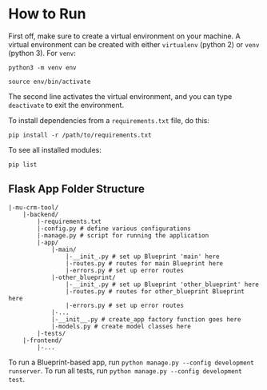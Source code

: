 # How to Run

First off, make sure to create a virtual environment on your machine. A virtual environment can be created with either `virtualenv` (python 2) or `venv` (python 3). For `venv`:

```
python3 -m venv env

source env/bin/activate
```

The second line activates the virtual environment, and you can type `deactivate` to exit the environment.

To install dependencies from a `requirements.txt` file, do this:

```
pip install -r /path/to/requirements.txt
```

To see all installed modules:

```
pip list
```

## Flask App Folder Structure

```
|-mu-crm-tool/
	|-backend/
		|-requirements.txt
		|-config.py # define various configurations
		|-manage.py # script for running the application
		|-app/
			|-main/
				|-__init_.py # set up Blueprint 'main' here
				|-routes.py # routes for main Blueprint here
				|-errors.py # set up error routes
			|-other_blueprint/
				|-__init_.py # set up Blueprint 'other_blueprint' here
				|-routes.py # routes for other_blueprint Blueprint here
				|-errors.py # set up error routes
			|-...
			|-__init__.py # create_app factory function goes here
			|-models.py # create model classes here
		|-tests/
	|-frontend/
		|-...
```

To run a Blueprint-based app, run `python manage.py --config development runserver`. To run all tests, run `python manage.py --config development test`.
